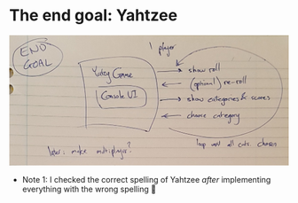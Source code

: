 # The end goal: Yahtzee

![](../img/01_end_goal.jpg)

- Note 1: I checked the correct spelling of Yahtzee _after_ implementing
  everything with the wrong spelling :facepalm: